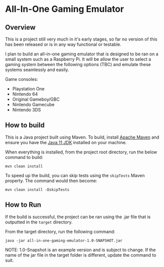 # All-In-One Gaming Emulator

## Overview

This is a project still very much in it's early stages, so far no version of this has been released or is in any way functional or testable.

I plan to build an all-in-one gaming emulator that is designed to be ran on a small system such as a Raspberry Pi. It will be allow the user to select a gaming system between the following options (TBC) and emulate these systems seamlessly and easily.

Game consoles:
* Playstation One
* Nintendo 64
* Original Gameboy/GBC
* Nintendo Gamecube
* Nintendo 3DS

## How to build
This is a Java project built using Maven. To build, install [Apache Maven](http://maven.apache.org/download.cgi) and ensure you have the [Java 11 JDK](https://www.oracle.com/java/technologies/javase-jdk11-downloads.html) installed on your machine.

When everything is installed, from the project root  directory, run the below command to build:

`mvn clean install`

To speed up the build, you can skip tests using the `skipTests` Maven property. The command would then become:

`mvn clean install -DskipTests`

## How to Run

If the build is successful, the project can be ran using the .jar file that is outputted in the `target` directory.

From the target directory, run the following command:

`java -jar all-in-one-gaming-emulator-1.0-SNAPSHOT.jar`

NOTE: 1.0-Snapshot is an example version and is subject to change. If the name of the jar file in the target folder is different, update the command to suit.


